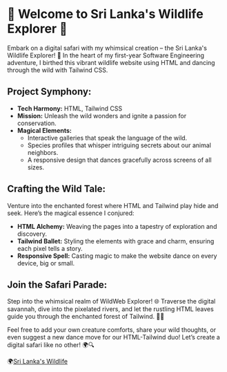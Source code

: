 # 🌿 Welcome to Sri Lanka's Wildlife Explorer 🦓

Embark on a digital safari with my whimsical creation – the Sri Lanka's Wildlife Explorer! 🚀 In the heart of my first-year Software Engineering adventure, I birthed this vibrant wildlife website using HTML and dancing through the wild with Tailwind CSS.

## Project Symphony:
- **Tech Harmony:** HTML, Tailwind CSS
- **Mission:** Unleash the wild wonders and ignite a passion for conservation.
- **Magical Elements:**
  - Interactive galleries that speak the language of the wild.
  - Species profiles that whisper intriguing secrets about our animal neighbors.
  - A responsive design that dances gracefully across screens of all sizes.

## Crafting the Wild Tale:
Venture into the enchanted forest where HTML and Tailwind play hide and seek. Here’s the magical essence I conjured:
- **HTML Alchemy:** Weaving the pages into a tapestry of exploration and discovery.
- **Tailwind Ballet:** Styling the elements with grace and charm, ensuring each pixel tells a story.
- **Responsive Spell:** Casting magic to make the website dance on every device, big or small.

## Join the Safari Parade:
Step into the whimsical realm of WildWeb Explorer! 🌐 Traverse the digital savannah, dive into the pixelated rivers, and let the rustling HTML leaves guide you through the enchanted forest of Tailwind. 🌲✨

Feel free to add your own creature comforts, share your wild thoughts, or even suggest a new dance move for our HTML-Tailwind duo! Let’s create a digital safari like no other! 🌍🔍

🌍<a href="https://abd-hakeem.github.io/CB013168-WDOS-ABDULHAKEEM/index.html">Sri Lanka's Wildlife</a>
